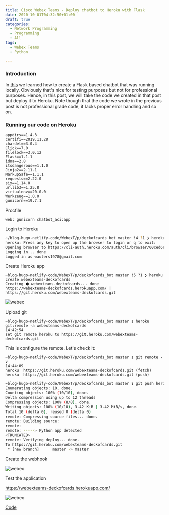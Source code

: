 ```yaml
---
title: Cisco Webex Teams - Deploy chatbot to Heroku with Flask
date: 2020-10-01T04:32:50+01:00
draft: true
categories:
  - Network Programming
  - Programming
  - All
tags:
  - Webex Teams
  - Python

---
```


### Introduction

In [this](https://blog.wimwauters.com/networkprogrammability/_2020-10-06_chatbot_python_local/) we learned how to create a Flask based chatbot that was running locally. Obviously that's nice for testing purposes but not for professional purposes. Hence, in this post, we will take the code we created in that post but deploy it to Heroku. Note though that the code we wrote in the previous post is not professional grade code, it lacks proper error handling and so on. 

### Running our code on Heroku

```
appdirs==1.4.3
certifi==2019.11.28
chardet==3.0.4
Click==7.0
filelock==3.0.12
Flask==1.1.1
idna==2.8
itsdangerous==1.1.0
Jinja2==2.11.1
MarkupSafe==1.1.1
requests==2.22.0
six==1.14.0
urllib3==1.25.8
virtualenv==20.0.0
Werkzeug==1.0.0
gunicorn==19.7.1
```


Procfile
```
web: gunicorn chatbot_aci:app
```

Login to Heroku
```bash
~/blog-hugo-netlify-code/WebexT/p/deckofcards_bot master !4 ?1 ❯ heroku login                                                                                      
heroku: Press any key to open up the browser to login or q to exit: 
Opening browser to https://cli-auth.heroku.com/auth/cli/browser/00ced68a-7f07-417b-9354-f516eec262ef?requestor=SFMyNTY.g3QAAAACZAAEZGF0YW0AAAAOOTQuMTA0LjExNC4xMjJkAAZzaWduZWRuBgCcbKDzdAE.Ih4xA9_RoNXtcLasJ6iYfspn5ehi1IdcZM0
Logging in... done
Logged in as wauters1978@gmail.com
```

Create Heroku app

```
~blog-hugo-netlify-code/WebexT/p/deckofcards_bot master !5 ?1 ❯ heroku create webexteams-deckofcards                                                              
Creating ⬢ webexteams-deckofcards... done
https://webexteams-deckofcards.herokuapp.com/ | https://git.heroku.com/webexteams-deckofcards.git
```

![webex](/images/2020-10-07-4.png)


Upload git

```
~blog-hugo-netlify-code/WebexT/p/deckofcards_bot master ❯ heroku git:remote -a webexteams-deckofcards                                                             14:42:54
set git remote heroku to https://git.heroku.com/webexteams-deckofcards.git
```
This is configure the remote. Let's check it:
```
~blog-hugo-netlify-code/WebexT/p/deckofcards_bot master ❯ git remote -v                                                                                           14:44:09
heroku  https://git.heroku.com/webexteams-deckofcards.git (fetch)
heroku  https://git.heroku.com/webexteams-deckofcards.git (push)
```


```bash
~blog-hugo-netlify-code/WebexT/p/deckofcards_bot master ❯ git push heroku master                                                                                  14:44:27
Enumerating objects: 10, done.
Counting objects: 100% (10/10), done.
Delta compression using up to 12 threads
Compressing objects: 100% (8/8), done.
Writing objects: 100% (10/10), 3.42 KiB | 3.42 MiB/s, done.
Total 10 (delta 0), reused 0 (delta 0)
remote: Compressing source files... done.
remote: Building source:
remote: 
remote: -----> Python app detected
<TRUNCATED>
remote: Verifying deploy... done.
To https://git.heroku.com/webexteams-deckofcards.git
 * [new branch]      master -> master

```

Create the webhook

![webex](/images/2020-10-07-1.png)

Test the application

https://webexteams-deckofcards.herokuapp.com/

![webex](/images/2020-10-07-2.png)


[Code](https://github.com/wiwa1978/blog-hugo-netlify-code/tree/master/WebexTeams_Chatbots/python_deckofcards/deckofcards_bot)